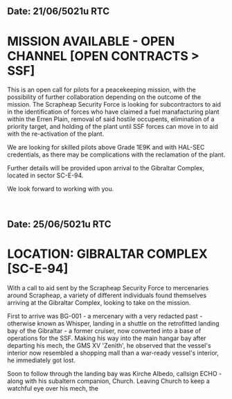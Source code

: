 ## Date: 21/06/5021u RTC
# MISSION AVAILABLE - OPEN CHANNEL [OPEN CONTRACTS > SSF]
This is an open call for pilots for a peacekeeping mission, with the possibility of further collaboration depending on the outcome of the mission. The Scrapheap Security Force is looking for subcontractors to aid in the identification of forces who have claimed a fuel manafacturing plant within the Erren Plain, removal of said hostile occupents, elimination of a priority target, and holding of the plant until SSF forces can move in to aid with the re-activation of the plant.

We are looking for skilled pilots above Grade 1E9K and with HAL-SEC credentials, as there may be complications with the reclamation of the plant.

Further details will be provided upon arrival to the Gibraltar Complex, located in sector SC-E-94.

We look forward to working with you.

<br>

## Date: 25/06/5021u RTC
# LOCATION: GIBRALTAR COMPLEX [SC-E-94]
With a call to aid sent by the Scrapheap Security Force to mercenaries around Scrapheap, a variety of different individuals found themselves arriving at the Gibraltar Complex, looking to take on the mission. 

First to arrive was BG-001 - a mercenary with a very redacted past - otherwise known as Whisper, landing in a shuttle on the retrofitted landing bay of the Gibraltar - a former cruiser, now converted into a base of operations for the SSF. Making his way into the main hangar bay after departing his mech, the GMS XV 'Zenith', he observed that the vessel's interior now resembled a shopping mall than a war-ready vessel's interior, he immediately got lost.

Soon to follow through the landing bay was Kirche Albedo, callsign ECHO - along with his subaltern companion, Church. Leaving Church to keep a watchful eye over his mech, the 
